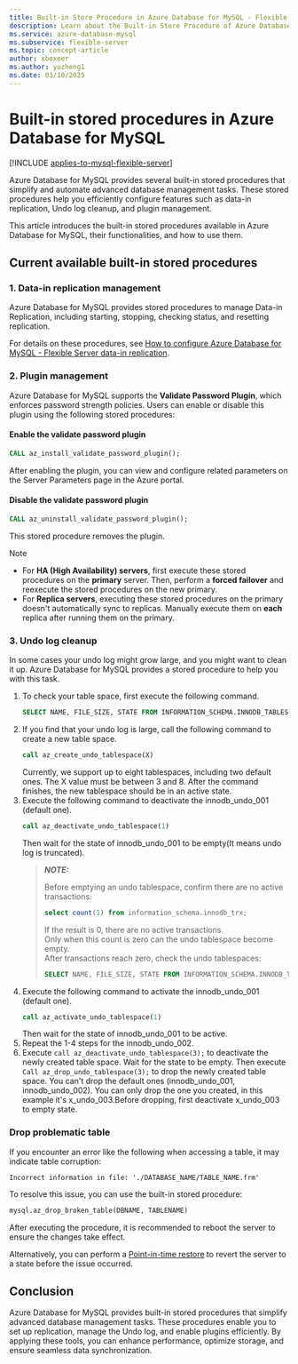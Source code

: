 ```yaml
---
title: Built-in Store Procedure in Azure Database for MySQL - Flexible Server
description: Learn about the Built-in Store Procedure of Azure Database for MySQL - Flexible Server.
ms.service: azure-database-mysql
ms.subservice: flexible-server
ms.topic: concept-article
author: xboxeer
ms.author: yuzheng1
ms.date: 03/10/2025 
---
```

# Built-in stored procedures in Azure Database for MySQL

[!INCLUDE [applies-to-mysql-flexible-server](../includes/applies-to-mysql-flexible-server.md)]

Azure Database for MySQL provides several built-in stored procedures that simplify and automate advanced database management tasks. These stored procedures help you efficiently configure features such as data-in replication, Undo log cleanup, and plugin management.  

This article introduces the built-in stored procedures available in Azure Database for MySQL, their functionalities, and how to use them.  

## **Current available built-in stored procedures**  

### **1. Data-in replication management**  
Azure Database for MySQL provides stored procedures to manage Data-in Replication, including starting, stopping, checking status, and resetting replication.  

For details on these procedures, see [How to configure Azure Database for MySQL - Flexible Server data-in replication](how-to-data-in-replication.md).  

### **2. Plugin management**

Azure Database for MySQL supports the **Validate Password Plugin**, which enforces password strength policies. Users can enable or disable this plugin using the following stored procedures:  

#### **Enable the validate password plugin**  
```sql
CALL az_install_validate_password_plugin();
```
After enabling the plugin, you can view and configure related parameters on the Server Parameters page in the Azure portal.

#### **Disable the validate password plugin**  
```sql
CALL az_uninstall_validate_password_plugin();
```
This stored procedure removes the plugin.

> [!NOTE]  
> - For **HA (High Availability) servers**, first execute these stored procedures on the **primary** server. Then, perform a **forced failover** and reexecute the stored procedures on the new primary.  
> - For **Replica servers**, executing these stored procedures on the primary doesn't automatically sync to replicas. Manually execute them on **each** replica after running them on the primary.

### 3. **Undo log cleanup**
In some cases your undo log might grow large, and you might want to clean it up. Azure Database for MySQL provides a stored procedure to help you with this task.
1. To check your table space, first execute the following command.
    ```sql
    SELECT NAME, FILE_SIZE, STATE FROM INFORMATION_SCHEMA.INNODB_TABLESPACES WHERE SPACE_TYPE = 'Undo' AND STATE = 'active' ORDER BY NAME;
    ```
1. If you find that your undo log is large, call the following command to create a new table space.
    ```sql
    call az_create_undo_tablespace(X)
    ``` 
    Currently, we support up to eight tablespaces, including two default ones. The X value must be between 3 and 8. After the command finishes, the new tablespace should be in an active state.
1. Execute the following command to deactivate the innodb_undo_001 (default one).
    ```sql
    call az_deactivate_undo_tablespace(1)
    ```
    Then wait for the state of innodb_undo_001 to be empty(It means undo log is truncated).
   > **_NOTE:_**
   > 
   > Before emptying an undo tablespace, confirm there are no active transactions:
   >```sql        
   > select count(1) from information_schema.innodb_trx;
   >```  
   > If the result is 0, there are no active transactions.      
   > Only when this count is zero can the undo tablespace become empty.      
   > After transactions reach zero, check the undo tablespaces:
   >```sql 
   > SELECT NAME, FILE_SIZE, STATE FROM INFORMATION_SCHEMA.INNODB_TABLESPACES WHERE SPACE_TYPE = 'Undo'  ORDER BY NAME;
   >```  
1. Execute the following command to activate the innodb_undo_001 (default one).
    ```sql
    call az_activate_undo_tablespace(1)
    ```
    Then wait for the state of innodb_undo_001 to be active.
1. Repeat the 1-4 steps for the innodb_undo_002.
1. Execute ```call az_deactivate_undo_tablespace(3);``` to deactivate the newly created table space. Wait for the state to be empty. Then execute ```Call az_drop_undo_tablespace(3);``` to drop the newly created table space. 
   You can't drop the default ones (innodb_undo_001, innodb_undo_002). You can only drop the one you created, in this example it's x_undo_003.Before dropping, first deactivate x_undo_003 to empty state.

### Drop problematic table 

If you encounter an error like the following when accessing a table, it may indicate table corruption:

```
Incorrect information in file: './DATABASE_NAME/TABLE_NAME.frm'
```

To resolve this issue, you can use the built-in stored procedure:

```sql
mysql.az_drop_broken_table(DBNAME, TABLENAME)
```
After executing the procedure, it is recommended to reboot the server to ensure the changes take effect.

Alternatively, you can perform a [Point-in-time restore](./how-to-restore-server-portal.md) to revert the server to a state before the issue occurred.

## **Conclusion**  
Azure Database for MySQL provides built-in stored procedures that simplify advanced database management tasks. These procedures enable you to set up replication, manage the Undo log, and enable plugins efficiently. By applying these tools, you can enhance performance, optimize storage, and ensure seamless data synchronization.  
